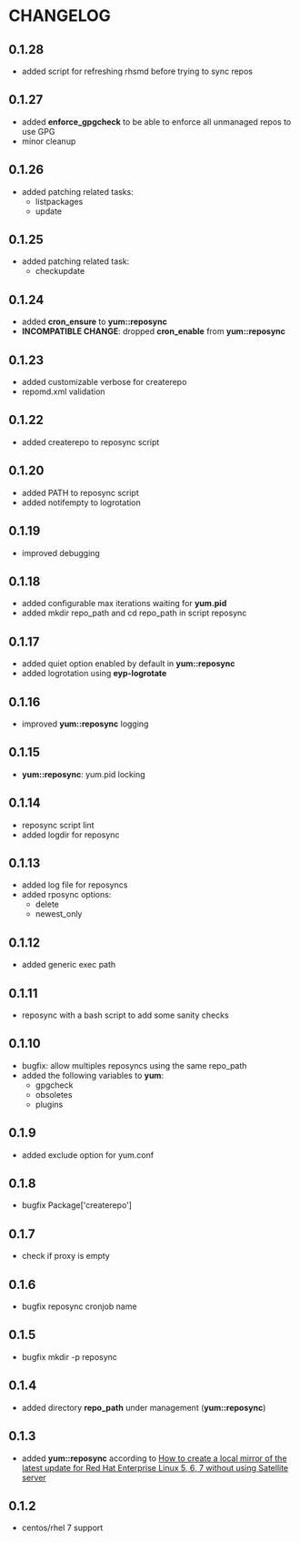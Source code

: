 # CHANGELOG

## 0.1.28

* added script for refreshing rhsmd before trying to sync repos

## 0.1.27

* added **enforce_gpgcheck** to be able to enforce all unmanaged repos to use GPG
* minor cleanup

## 0.1.26

* added patching related tasks:
  - listpackages
  - update

## 0.1.25

* added patching related task:
  - checkupdate

## 0.1.24

* added **cron_ensure** to **yum::reposync**
* **INCOMPATIBLE CHANGE**: dropped **cron_enable** from **yum::reposync**

## 0.1.23

* added customizable verbose for createrepo
* repomd.xml validation

## 0.1.22

* added createrepo to reposync script

## 0.1.20

* added PATH to reposync script
* added notifempty to logrotation

## 0.1.19

* improved debugging

## 0.1.18

* added configurable max iterations waiting for **yum.pid**
* added mkdir repo_path and cd repo_path in script reposync

## 0.1.17

* added quiet option enabled by default in **yum::reposync**
* added logrotation using **eyp-logrotate**

## 0.1.16

* improved **yum::reposync** logging

## 0.1.15

* **yum::reposync**: yum.pid locking

## 0.1.14

* reposync script lint
* added logdir for reposync

## 0.1.13

* added log file for reposyncs
* added rposync options:
  * delete
  * newest_only

## 0.1.12

* added generic exec path

## 0.1.11

* reposync with a bash script to add some sanity checks

## 0.1.10

* bugfix: allow multiples reposyncs using the same repo_path
* added the following variables to **yum**:
  * gpgcheck
  * obsoletes
  * plugins

## 0.1.9

* added exclude option for yum.conf

## 0.1.8

* bugfix Package['createrepo']

## 0.1.7

* check if proxy is empty

## 0.1.6

* bugfix reposync cronjob name

## 0.1.5

* bugfix mkdir -p reposync

## 0.1.4

* added directory **repo_path** under management (**yum::reposync**)

## 0.1.3

* added **yum::reposync** according to [How to create a local mirror of the latest update for Red Hat Enterprise Linux 5, 6, 7 without using Satellite server](https://access.redhat.com/solutions/23016)

## 0.1.2

* centos/rhel 7 support
